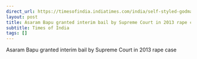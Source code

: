```yaml
---
direct_url: https://timesofindia.indiatimes.com/india/self-styled-godman-asaram-bapu-granted-interim-bail-by-supreme-court-in-2013-rape-case/articleshow/117016779.cms
layout: post
title: Asaram Bapu granted interim bail by Supreme Court in 2013 rape case
subtitle: Times of India
tags: []
---
```


Asaram Bapu granted interim bail by Supreme Court in 2013 rape case
